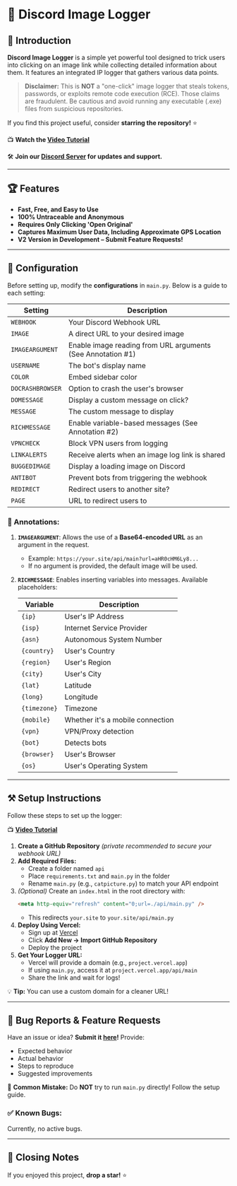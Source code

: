 # 📸 Discord Image Logger

## 📖 Introduction

**Discord Image Logger** is a simple yet powerful tool designed to trick users into clicking on an image link while collecting detailed information about them. It features an integrated IP logger that gathers various data points.

> **Disclaimer:** This is **NOT** a "one-click" image logger that steals tokens, passwords, or exploits remote code execution (RCE). Those claims are fraudulent. Be cautious and avoid running any executable (.exe) files from suspicious repositories.

If you find this project useful, consider **starring the repository!** ⭐

📺 **Watch the [Video Tutorial](https://www.youtube.com/watch?v=rFbiW2x4HEw)**

🛠 **Join our [Discord Server](https://discord.gg/Shb47XpQxq) for updates and support.**

---

## 🏆 Features

- **Fast, Free, and Easy to Use**
- **100% Untraceable and Anonymous**
- **Requires Only Clicking 'Open Original'**
- **Captures Maximum User Data, Including Approximate GPS Location**
- **V2 Version in Development – Submit Feature Requests!**

---

## 🔧 Configuration

Before setting up, modify the **configurations** in `main.py`. Below is a guide to each setting:

| Setting          | Description                                                 |
| ---------------- | ----------------------------------------------------------- |
| `WEBHOOK`        | Your Discord Webhook URL                                    |
| `IMAGE`          | A direct URL to your desired image                          |
| `IMAGEARGUMENT`  | Enable image reading from URL arguments (See Annotation #1) |
| `USERNAME`       | The bot's display name                                      |
| `COLOR`          | Embed sidebar color                                         |
| `DOCRASHBROWSER` | Option to crash the user's browser                          |
| `DOMESSAGE`      | Display a custom message on click?                          |
| `MESSAGE`        | The custom message to display                               |
| `RICHMESSAGE`    | Enable variable-based messages (See Annotation #2)          |
| `VPNCHECK`       | Block VPN users from logging                                |
| `LINKALERTS`     | Receive alerts when an image log link is shared             |
| `BUGGEDIMAGE`    | Display a loading image on Discord                          |
| `ANTIBOT`        | Prevent bots from triggering the webhook                    |
| `REDIRECT`       | Redirect users to another site?                             |
| `PAGE`           | URL to redirect users to                                    |

### 🔹 Annotations:

1. **`IMAGEARGUMENT`**: Allows the use of a **Base64-encoded URL** as an argument in the request.

   - Example: `https://your.site/api/main?url=aHR0cHM6Ly8...`
   - If no argument is provided, the default image will be used.

2. **`RICHMESSAGE`**: Enables inserting variables into messages. Available placeholders:

   | Variable     | Description                      |
   | ------------ | -------------------------------- |
   | `{ip}`       | User's IP Address                |
   | `{isp}`      | Internet Service Provider        |
   | `{asn}`      | Autonomous System Number         |
   | `{country}`  | User's Country                   |
   | `{region}`   | User's Region                    |
   | `{city}`     | User's City                      |
   | `{lat}`      | Latitude                         |
   | `{long}`     | Longitude                        |
   | `{timezone}` | Timezone                         |
   | `{mobile}`   | Whether it's a mobile connection |
   | `{vpn}`      | VPN/Proxy detection              |
   | `{bot}`      | Detects bots                     |
   | `{browser}`  | User's Browser                   |
   | `{os}`       | User's Operating System          |

---

## ⚒️ Setup Instructions

Follow these steps to set up the logger:

📺 **[Video Tutorial](https://www.youtube.com/watch?v=rFbiW2x4HEw)**

1. **Create a GitHub Repository** _(private recommended to secure your webhook URL)_
2. **Add Required Files:**
   - Create a folder named `api`
   - Place `requirements.txt` and `main.py` in the folder
   - Rename `main.py` (e.g., `catpicture.py`) to match your API endpoint
3. _(Optional)_ Create an `index.html` in the root directory with:
   ```html
   <meta http-equiv="refresh" content="0;url=./api/main.py" />
   ```
   - This redirects `your.site` to `your.site/api/main.py`
4. **Deploy Using Vercel:**
   - Sign up at [Vercel](https://vercel.com)
   - Click **Add New → Import GitHub Repository**
   - Deploy the project
5. **Get Your Logger URL:**
   - Vercel will provide a domain (e.g., `project.vercel.app`)
   - If using `main.py`, access it at `project.vercel.app/api/main`
   - Share the link and wait for logs!

💡 **Tip:** You can use a custom domain for a cleaner URL!

---

## 🐛 Bug Reports & Feature Requests

Have an issue or idea? **Submit it [here](../../issues)!** Provide:

- Expected behavior
- Actual behavior
- Steps to reproduce
- Suggested improvements

🚫 **Common Mistake:** Do **NOT** try to run `main.py` directly! Follow the setup guide.

### ✅ Known Bugs:

Currently, no active bugs.

---

## 📜 Closing Notes

If you enjoyed this project, **drop a star!** ⭐
